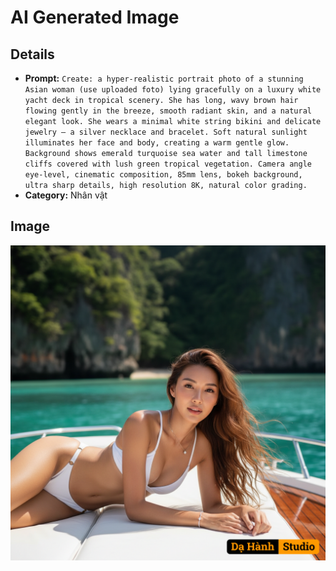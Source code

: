 # AI Generated Image

## Details
- **Prompt:** `Create: a hyper-realistic portrait photo of a stunning Asian woman (use uploaded foto) lying gracefully on a luxury white yacht deck in tropical scenery.
She has long, wavy brown hair flowing gently in the breeze, smooth radiant skin, and a natural elegant look.
She wears a minimal white string bikini and delicate jewelry — a silver necklace and bracelet.
Soft natural sunlight illuminates her face and body, creating a warm gentle glow.
Background shows emerald turquoise sea water and tall limestone cliffs covered with lush green tropical vegetation.
Camera angle eye-level, cinematic composition, 85mm lens, bokeh background, ultra sharp details, high resolution 8K, natural color grading.`
- **Category:** Nhân vật


## Image
![AI Generated Image](./image-2025-10-16T20-23-44-326Z-ii5b1.png)